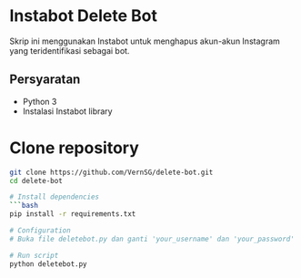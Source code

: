 # Instabot Delete Bot

Skrip ini menggunakan Instabot untuk menghapus akun-akun Instagram yang teridentifikasi sebagai bot.

## Persyaratan

- Python 3
- Instalasi Instabot library

# Clone repository
```bash
git clone https://github.com/VernSG/delete-bot.git
cd delete-bot

# Install dependencies
```bash
pip install -r requirements.txt

# Configuration
# Buka file deletebot.py dan ganti 'your_username' dan 'your_password' dengan username dan password Instagram Anda.

# Run script
python deletebot.py
